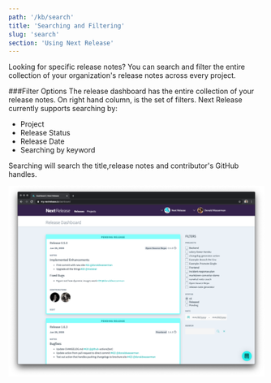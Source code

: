 ```yaml
---
path: '/kb/search'
title: 'Searching and Filtering'
slug: 'search'
section: 'Using Next Release'
---
```


Looking for specific release notes? You can search and filter the entire collection of your organization's release notes
across every project.

###Filter Options
The release dashboard has the entire collection of your release notes. On right hand column, is the set of filters. Next
Release currently supports searching by:
- Project
- Release Status
- Release Date
- Searching by keyword

Searching will search the title,release notes and contributor's GitHub handles.

![Next Release Dashboard](../../src/images/screenshots/dashboardwithfilters.png)